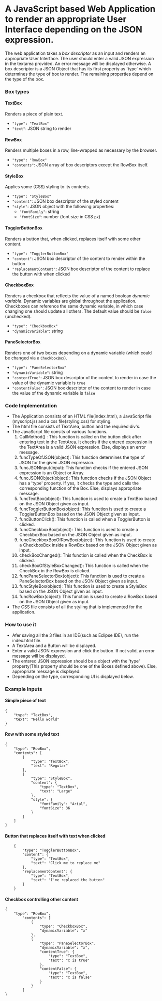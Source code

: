 # A JavaScript based Web Application to render an appropriate User Interface depending on the JSON expression.

The web application takes a *box descriptor* as an input and renders an appropriate User Interface.
The user should enter a valid JSON expression in the textarea provided.
An error message will be displayed otherwise.
A box descriptor is a JSON Object that has its first property as 'type' which determines the type of box to render.
The remaining properties depend on the type of the box.

### Box types

#### TextBox

Renders a piece of plain text.

* `"type": "TextBox"`
* `"text"`: JSON string to render

#### RowBox

Renders multiple boxes in a row, line-wrapped as necessary by the browser.

* `"type": "RowBox"`
* `"contents"`: JSON array of box descriptors except the RowBox itself.

#### StyleBox

Applies some (CSS) styling to its contents.

* `"type": "StyleBox"`
* `"content"`: JSON box descriptor of the styled content
* `"style"`: JSON object with the following properties:
    * `"fontFamily"`: string
    * `"fontSize"`: number (font size in CSS `px`)

#### TogglerButtonBox

Renders a button that, when clicked, replaces itself with some other content.

* `"type": "TogglerButtonBox"`
* `"content"`: JSON box descriptor of the content to render within the button
* `"replacementContent"`: JSON box descriptor of the content to replace the button with when clicked

#### CheckboxBox

Renders a checkbox that reflects the value of a named boolean *dynamic variable*. Dynamic variables are global throughout the application. Checkboxes can reference the same dynamic variable, in which case changing one should update all others. The default value should be `false` (unchecked).

* `"type": "CheckboxBox"`
* `"dynamicVariable"`: string

#### PaneSelectorBox

Renders one of two boxes depending on a dynamic variable (which could be changed via a `CheckboxBox`).

* `"type": "PaneSelectorBox"`
* `"dynamicVariable"`: string
* `"contentTrue"`: JSON box descriptor of the content to render in case the value of the dynamic variable is `true`
* `"contentFalse"`: JSON box descriptor of the content to render in case the value of the dynamic variable is `false`

### Code Implementation

* The Application consists of an HTML file(index.html), a JavaScript file (myscript.js) and a css file(styling.css) for styling.
* The html file consists of TextArea, button and the required div's.
* The JavaScript file consits of various functions.
  1. CallMethod() :  This function is called on the button click after entering text in the TextArea. It checks if the entered expression in the TextArea is a valid JSON expression. Else, displays an error message.
  2. funcTypeOfJSON(object): This function determines the type of JSON for the given JSON expression.
  3. funcJSONInput(input): This function checks if the entered JSON expression is an Object or Array.
  4. funcJSONObject(object): This function checks if the JSON Object has a 'type' property. If yes, it checks the type and calls the corresponding function of the Box. Else, displays appropriate message.
  5. funcTextBox(object): This function is used to create a TextBox based on the JSON Object given as input.
  6. funcTogglerButtonBox(object): This function is used to create a TogglerButtonBox based on the JSON Object given as input.
  7. funcButtonClick(): This function is called when a TogglerButton is clicked.
  8. funcCheckboxBox(object): This function is used to create a CheckboxBox based on the JSON Object given as input.
  9. funcCheckboxBoxOfRowBox(object): This function is used to create a CheckboxBox inside a RowBox based on the JSON Object given as input.
  10. checkBoxChanged(): This function is called when the CheckBox is clicked.
  11. checkBoxOfStyleBoxChanged(): This function is called when the CheckBox in the RowBox is clicked.
  12. funcPaneSelectorBox(object): This function is used to create a PaneSelectorBox based on the JSON Object given as input.
  13. funcStyleBox(object): This function is used to create a StyleBox based on the JSON Object given as input.
  14. funcRowBox(object): This function is used to create a RowBox based on the JSON Object given as input.
* The CSS file consists of all the styling that is implemented for the application.


### How to use it

* Afer saving all the 3 files in an IDE(such as Eclipse IDE), run the index.html file.
* A TextArea and a Button will be displayed.
* Enter a valid JSON expression and click the button. If not valid, an error message will be displayed.
* The entered JSON expression should be a object with the 'type' property(This property should be one of the Boxes defined above). Else, appropriate message is displayed.
* Depending on the type, corresponding UI is displayed below.

### Example Inputs

#### Simple piece of text

    {
        "type": "TextBox",
        "text": "Hello world"
    }

#### Row with some styled text

    {
        "type": "RowBox",
        "contents": [
            {
                "type": "TextBox",
                "text": "Regular"
            },
            {
                "type": "StyleBox",
                "content": {
                    "type": "TextBox",
                    "text": "Large"
                },
                "style": {
                    "fontFamily": "Arial",
                    "fontSize": 36
                }
            }
        ]
    }
    
#### Button that replaces itself with text when clicked

		{
			"type": "TogglerButtonBox",
			"content": {
				"type": "TextBox",
				"text": "Click me to replace me"
			},
			"replacementContent": {
				"type": "TextBox",
				"text": "I've replaced the button"
			}
		}
    
#### Checkbox controlling other content

    {
        "type": "RowBox",
			"contents": [
				{
					"type": "CheckboxBox",
					"dynamicVariable": "x"
				},
				{
					"type": "PaneSelectorBox",
					"dynamicVariable": "x",
					"contentTrue": {
						"type": "TextBox",
						"text": "x is true"
					},
					"contentFalse": {
						"type": "TextBox",
						"text": "x is false"
					}
				}
			] 
    }



